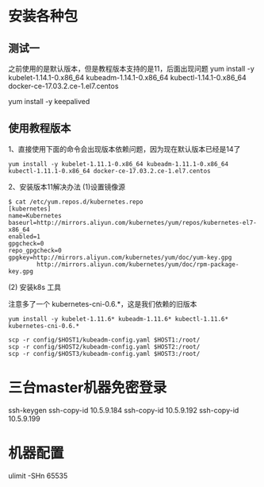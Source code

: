 # 安装各种包

## 测试一
之前使用的是默认版本，但是教程版本支持的是11，后面出现问题
yum install -y kubelet-1.14.1-0.x86_64 kubeadm-1.14.1-0.x86_64 kubectl-1.14.1-0.x86_64 docker-ce-17.03.2.ce-1.el7.centos

yum install -y keepalived


## 使用教程版本

1、直接使用下面的命令会出现版本依赖问题，因为现在默认版本已经是14了
```
yum install -y kubelet-1.11.1-0.x86_64 kubeadm-1.11.1-0.x86_64 kubectl-1.11.1-0.x86_64 docker-ce-17.03.2.ce-1.el7.centos
```

2、安装版本11解决办法
(1)设置镜像源

```
$ cat /etc/yum.repos.d/kubernetes.repo
[kubernetes]
name=Kubernetes
baseurl=http://mirrors.aliyun.com/kubernetes/yum/repos/kubernetes-el7-x86_64
enabled=1
gpgcheck=0
repo_gpgcheck=0
gpgkey=http://mirrors.aliyun.com/kubernetes/yum/doc/yum-key.gpg
        http://mirrors.aliyun.com/kubernetes/yum/doc/rpm-package-key.gpg
```

(2) 安装k8s 工具

注意多了一个 kubernetes-cni-0.6.*，这是我们依赖的旧版本
```
yum install -y kubelet-1.11.6* kubeadm-1.11.6* kubectl-1.11.6* kubernetes-cni-0.6.*
```



```
scp -r config/$HOST1/kubeadm-config.yaml $HOST1:/root/
scp -r config/$HOST2/kubeadm-config.yaml $HOST2:/root/
scp -r config/$HOST3/kubeadm-config.yaml $HOST3:/root/
```





# 三台master机器免密登录

ssh-keygen
ssh-copy-id 10.5.9.184
ssh-copy-id 10.5.9.192
ssh-copy-id 10.5.9.199

# 机器配置
ulimit -SHn 65535

